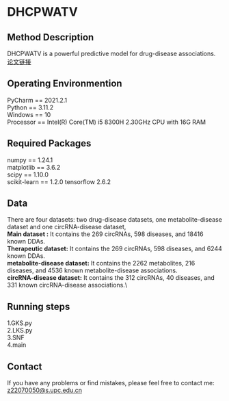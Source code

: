 # DHCPWATV

## Method Description
DHCPWATV is a powerful predictive model for drug-disease associations.  <a href="https://www.example.com" title="论文链接(待添加)">论文链接</a>

## Operating Environmention
PyCharm == 2021.2.1\
Python == 3.11.2\
Windows == 10\
Processor == Intel(R) Core(TM) i5 8300H 2.30GHz CPU with 16G RAM

## Required Packages
numpy == 1.24.1\
matplotlib == 3.6.2\
scipy == 1.10.0\
scikit-learn == 1.2.0
tensorflow 2.6.2
## Data
There are four datasets: two drug-disease datasets, one metabolite-disease dataset and one circRNA-disease dataset, \
**Main dataset :** It contains the 269 circRNAs, 598 diseases, and 18416 known DDAs.\
**Therapeutic dataset:** It contains the 269 circRNAs, 598 diseases, and 6244 known DDAs.\
**metabolite-disease dataset:** It contains the 2262 metabolites, 216 diseases, and 4536 known metabolite-disease associations.\
**circRNA-disease dataset:** It contains the 312 circRNAs, 40 diseases, and 331 known circRNA-disease associations.\
## Running steps
1.GKS.py\
2.LKS.py\
3.SNF\
4.main
## Contact
If you have any problems or find mistakes, please feel free to contact me: z22070050@s.upc.edu.cn
